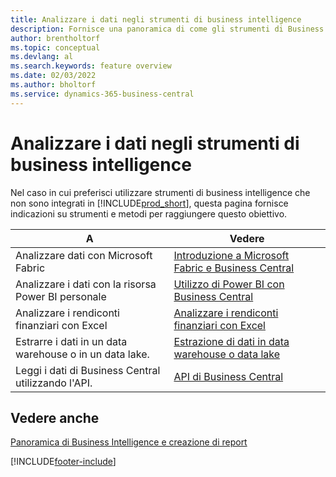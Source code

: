 ```yaml
---
title: Analizzare i dati negli strumenti di business intelligence
description: Fornisce una panoramica di come gli strumenti di Business Intelligence esterni possono interagire con i dati di Business Central.
author: brentholtorf
ms.topic: conceptual
ms.devlang: al
ms.search.keywords: feature overview
ms.date: 02/03/2022
ms.author: bholtorf
ms.service: dynamics-365-business-central
---
```

# Analizzare i dati negli strumenti di business intelligence

Nel caso in cui preferisci utilizzare strumenti di business intelligence che non sono integrati in [!INCLUDE[prod_short](includes/prod_short.md)], questa pagina fornisce indicazioni su strumenti e metodi per raggiungere questo obiettivo.

| A | Vedere |
| --- | --- |
|Analizzare dati con Microsoft Fabric| [Introduzione a Microsoft Fabric e Business Central](admin-fabric.md) |
|Analizzare i dati con la risorsa Power BI personale| [Utilizzo di Power BI con Business Central](admin-powerbi.md) |
|Analizzare i rendiconti finanziari con Excel| [Analizzare i rendiconti finanziari con Excel](finance-analyze-excel.md) |
|Estrarre i dati in un data warehouse o in un data lake. |[Estrazione di dati in data warehouse o data lake](/dynamics365/business-central/dev-itpro/performance/performance-developer#efficient-extracts-to-data-lakes-or-data-warehouses)|
|Leggi i dati di Business Central utilizzando l'API.| [API di Business Central](/dynamics365/business-central/dev-itpro/api-reference/v2.0/)|

## Vedere anche

[Panoramica di Business Intelligence e creazione di report](reports-use-reports.md)


[!INCLUDE[footer-include](includes/footer-banner.md)]